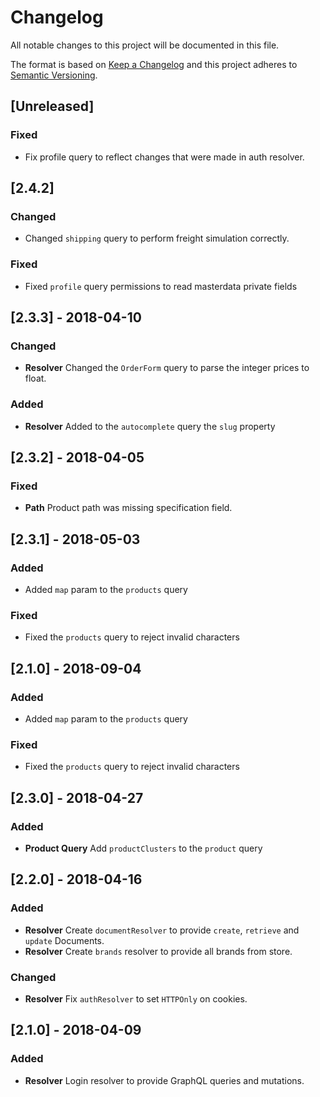 # Changelog

All notable changes to this project will be documented in this file.

The format is based on [Keep a Changelog](http://keepachangelog.com/en/1.0.0/)
and this project adheres to [Semantic Versioning](http://semver.org/spec/v2.0.0.html).

## [Unreleased]

### Fixed
- Fix profile query to reflect changes that were made in auth resolver.

## [2.4.2]
### Changed
 * Changed `shipping` query to perform freight simulation correctly.
### Fixed
 - Fixed `profile` query permissions to read masterdata private fields

## [2.3.3] - 2018-04-10
### Changed
- **Resolver** Changed the `OrderForm` query to parse the integer prices to float.
### Added
- **Resolver** Added to the `autocomplete` query the `slug` property

## [2.3.2] - 2018-04-05
### Fixed
- **Path** Product path was missing specification field.

## [2.3.1] - 2018-05-03
### Added
- Added `map` param to the `products` query
### Fixed
- Fixed the `products` query to reject invalid characters

## [2.1.0] - 2018-09-04
### Added
- Added `map` param to the `products` query
### Fixed
- Fixed the `products` query to reject invalid characters

## [2.3.0] - 2018-04-27
### Added
- **Product Query** Add `productClusters` to the `product` query

## [2.2.0] - 2018-04-16
### Added
- **Resolver** Create `documentResolver` to provide `create`, `retrieve` and `update` Documents.
- **Resolver** Create `brands` resolver to provide all brands from store.
### Changed
- **Resolver** Fix `authResolver` to set `HTTPOnly` on cookies.

## [2.1.0] - 2018-04-09
### Added
- **Resolver** Login resolver to provide GraphQL queries and mutations.
